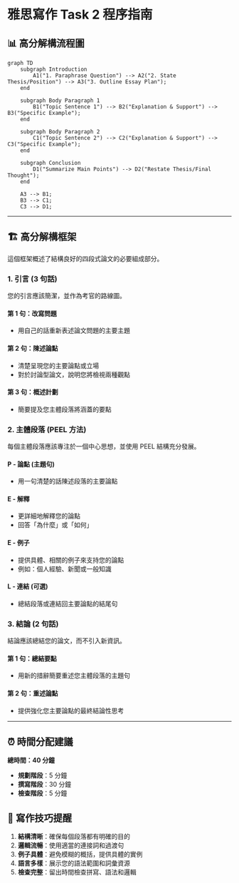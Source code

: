 # 雅思寫作 Task 2 程序指南

## 📊 高分解構流程圖

```mermaid
graph TD
    subgraph Introduction
        A1("1. Paraphrase Question") --> A2("2. State Thesis/Position") --> A3("3. Outline Essay Plan");
    end

    subgraph Body Paragraph 1
        B1("Topic Sentence 1") --> B2("Explanation & Support") --> B3("Specific Example");
    end

    subgraph Body Paragraph 2
        C1("Topic Sentence 2") --> C2("Explanation & Support") --> C3("Specific Example");
    end

    subgraph Conclusion
        D1("Summarize Main Points") --> D2("Restate Thesis/Final Thought");
    end

    A3 --> B1;
    B3 --> C1;
    C3 --> D1;
```

---

## 🏗️ 高分解構框架

這個框架概述了結構良好的四段式論文的必要組成部分。

### 1. 引言 (3 句話)

您的引言應該簡潔，並作為考官的路線圖。

#### 第 1 句：改寫問題

- 用自己的話重新表述論文問題的主要主題

#### 第 2 句：陳述論點

- 清楚呈現您的主要論點或立場
- 對於討論型論文，說明您將檢視兩種觀點

#### 第 3 句：概述計劃

- 簡要提及您主體段落將涵蓋的要點

### 2. 主體段落 (PEEL 方法)

每個主體段落應該專注於一個中心思想，並使用 PEEL 結構充分發展。

#### P - 論點 (主題句)

- 用一句清楚的話陳述段落的主要論點

#### E - 解釋

- 更詳細地解釋您的論點
- 回答「為什麼」或「如何」

#### E - 例子

- 提供具體、相關的例子來支持您的論點
- 例如：個人經驗、新聞或一般知識

#### L - 連結 (可選)

- 總結段落或連結回主要論點的結尾句

### 3. 結論 (2 句話)

結論應該總結您的論文，而不引入新資訊。

#### 第 1 句：總結要點

- 用新的措辭簡要重述您主體段落的主題句

#### 第 2 句：重述論點

- 提供強化您主要論點的最終結論性思考

---

## ⏰ 時間分配建議

**總時間：40 分鐘**

- **規劃階段**：5 分鐘
- **撰寫階段**：30 分鐘
- **檢查階段**：5 分鐘

## 📝 寫作技巧提醒

1. **結構清晰**：確保每個段落都有明確的目的
2. **邏輯流暢**：使用適當的連接詞和過渡句
3. **例子具體**：避免模糊的概括，提供具體的實例
4. **語言多樣**：展示您的語法範圍和詞彙資源
5. **檢查完整**：留出時間檢查拼寫、語法和邏輯
